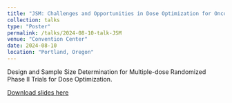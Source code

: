 ```yaml
---
title: "JSM: Challenges and Opportunities in Dose Optimization for Oncology Drug Development"
collection: talks
type: "Poster"
permalink: /talks/2024-08-10-talk-JSM
venue: "Convention Center"
date: 2024-08-10
location: "Portland, Oregon"
---
```


Design and Sample Size Determination for Multiple-dose Randomized Phase II Trials for Dose Optimization.

[Download slides here](https://pengyang0411.github.io/files/MERIT_presentation_NESS.pdf)
